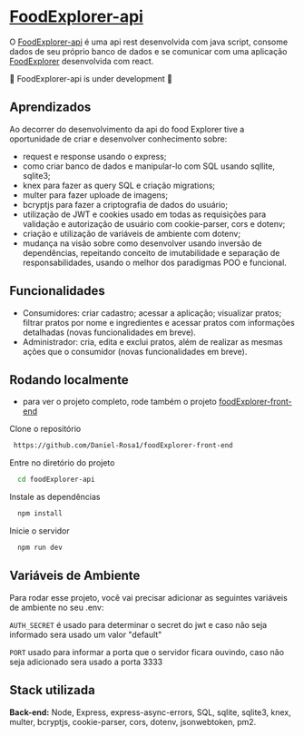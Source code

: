 
# [FoodExplorer-api](https://github.com/Daniel-Rosa1/foodExplorer-api) 


O [FoodExplorer-api](https://github.com/Daniel-Rosa1/foodExplorer-api) é uma api rest desenvolvida com java script, consome dados de seu próprio banco de dados e se  comunicar com uma aplicação [FoodExplorer](https://github.com/Daniel-Rosa1/foodExplorer-front-end)  desenvolvida com react.

🚧 FoodExplorer-api is under development 🚧
## Aprendizados

Ao decorrer do desenvolvimento da api do food Explorer tive a oportunidade de criar e desenvolver conhecimento sobre:
-  request e response usando o express;
-  como criar banco de dados e manipular-lo com SQL usando sqllite, sqlite3;
-  knex para fazer as query SQL e criação migrations; 
-  multer para fazer uploade de imagens;
-  bcryptjs para fazer a criptografia de dados do usuário; 
-  utilização de JWT e cookies usado em todas as requisições para validação e autorização de usuário com cookie-parser, cors e dotenv;
-  criação e utilização de variáveis de ambiente com dotenv;
-  mudança na visão sobre como desenvolver usando inversão de dependências, repeitando conceito de imutabilidade e separação de responsabilidades, usando o melhor dos paradigmas POO e funcional. 


## Funcionalidades

- Consumidores: criar cadastro; acessar a aplicação; visualizar pratos; filtrar pratos por nome e ingredientes e acessar pratos com informações detalhadas (novas funcionalidades em breve).
- Administrador: cria, edita e exclui pratos, além de realizar as mesmas ações que o consumidor (novas funcionalidades em breve).


## Rodando localmente

- para ver o projeto completo, rode também o projeto [foodExplorer-front-end](https://github.com/Daniel-Rosa1/foodExplorer-front-end) 

Clone o repositório

```bash
 https://github.com/Daniel-Rosa1/foodExplorer-front-end
```

Entre no diretório do projeto

```bash
  cd foodExplorer-api
```

Instale as dependências

```bash
  npm install
```

Inicie o servidor

```bash
  npm run dev
```

## Variáveis de Ambiente

Para rodar esse projeto, você vai precisar adicionar as seguintes variáveis de ambiente no seu .env:

`AUTH_SECRET`  é usado para determinar o secret do jwt e caso não seja informado sera usado um valor "default"

`PORT` usado para informar a porta que o servidor ficara ouvindo, caso não seja adicionado sera usado a porta 3333
## Stack utilizada

**Back-end:** Node, Express, express-async-errors, SQL, sqlite, sqlite3,  knex, multer, bcryptjs, cookie-parser, cors, dotenv, jsonwebtoken, pm2.

